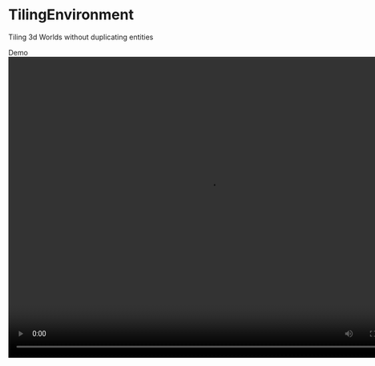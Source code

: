 # TilingEnvironment
Tiling 3d Worlds without duplicating entities

Demo
[<video src="Demo/Demo.mp4" width="800" height="600" controls></video>](https://github.com/Arrangemonk/TilingEnvironment/raw/refs/heads/main/Demo/Demo.mp4)

